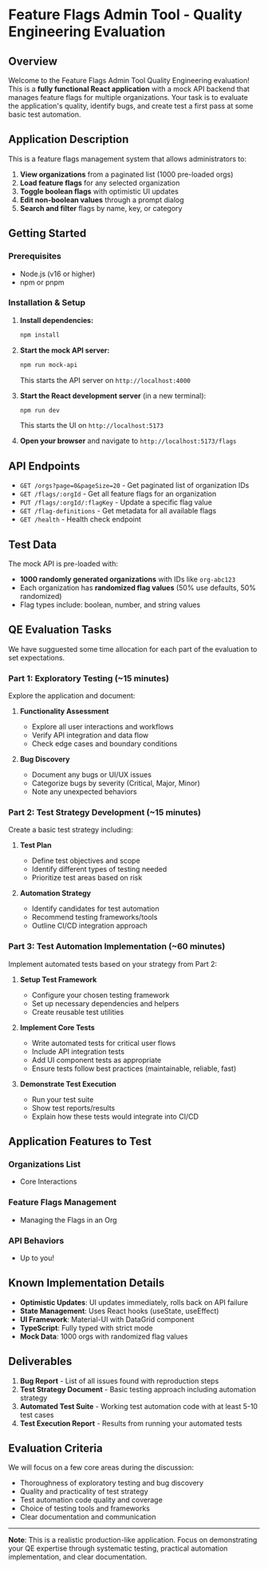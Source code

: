 # Feature Flags Admin Tool - Quality Engineering Evaluation

## Overview

Welcome to the Feature Flags Admin Tool Quality Engineering evaluation! This is a **fully functional React application** with a mock API backend that manages feature flags for multiple organizations. Your task is to evaluate the application's quality, identify bugs, and create test a first pass at some basic test automation.

## Application Description

This is a feature flags management system that allows administrators to:

1. **View organizations** from a paginated list (1000 pre-loaded orgs)
2. **Load feature flags** for any selected organization
3. **Toggle boolean flags** with optimistic UI updates
4. **Edit non-boolean values** through a prompt dialog
5. **Search and filter** flags by name, key, or category

## Getting Started

### Prerequisites

- Node.js (v16 or higher)
- npm or pnpm

### Installation & Setup

1. **Install dependencies:**
   ```bash
   npm install
   ```

2. **Start the mock API server:**
   ```bash
   npm run mock-api
   ```
   
   This starts the API server on `http://localhost:4000`

3. **Start the React development server** (in a new terminal):
   ```bash
   npm run dev
   ```
   
   This starts the UI on `http://localhost:5173`

4. **Open your browser** and navigate to `http://localhost:5173/flags`

## API Endpoints

- `GET /orgs?page=0&pageSize=20` - Get paginated list of organization IDs
- `GET /flags/:orgId` - Get all feature flags for an organization
- `PUT /flags/:orgId/:flagKey` - Update a specific flag value
- `GET /flag-definitions` - Get metadata for all available flags
- `GET /health` - Health check endpoint

## Test Data

The mock API is pre-loaded with:
- **1000 randomly generated organizations** with IDs like `org-abc123`
- Each organization has **randomized flag values** (50% use defaults, 50% randomized)
- Flag types include: boolean, number, and string values

## QE Evaluation Tasks

We have sugguested some time allocation for each part of the evaluation to set expectations.

### Part 1: Exploratory Testing (~15 minutes)

Explore the application and document:

1. **Functionality Assessment**
   - Explore all user interactions and workflows
   - Verify API integration and data flow
   - Check edge cases and boundary conditions

2. **Bug Discovery**
   - Document any bugs or UI/UX issues 
   - Categorize bugs by severity (Critical, Major, Minor)
   - Note any unexpected behaviors

### Part 2: Test Strategy Development (~15 minutes)

Create a basic test strategy including:

1. **Test Plan**
   - Define test objectives and scope
   - Identify different types of testing needed
   - Prioritize test areas based on risk

2. **Automation Strategy**
   - Identify candidates for test automation
   - Recommend testing frameworks/tools
   - Outline CI/CD integration approach

### Part 3: Test Automation Implementation (~60 minutes)

Implement automated tests based on your strategy from Part 2:

1. **Setup Test Framework**
   - Configure your chosen testing framework
   - Set up necessary dependencies and helpers
   - Create reusable test utilities

2. **Implement Core Tests**
   - Write automated tests for critical user flows
   - Include API integration tests
   - Add UI component tests as appropriate
   - Ensure tests follow best practices (maintainable, reliable, fast)

3. **Demonstrate Test Execution**
   - Run your test suite
   - Show test reports/results
   - Explain how these tests would integrate into CI/CD

## Application Features to Test

### Organizations List
- Core Interactions

### Feature Flags Management
- Managing the Flags in an Org

### API Behaviors
- Up to you!

## Known Implementation Details

- **Optimistic Updates**: UI updates immediately, rolls back on API failure
- **State Management**: Uses React hooks (useState, useEffect)
- **UI Framework**: Material-UI with DataGrid component
- **TypeScript**: Fully typed with strict mode
- **Mock Data**: 1000 orgs with randomized flag values

## Deliverables

1. **Bug Report** - List of all issues found with reproduction steps
2. **Test Strategy Document** - Basic testing approach including automation strategy
3. **Automated Test Suite** - Working test automation code with at least 5-10 test cases
4. **Test Execution Report** - Results from running your automated tests

## Evaluation Criteria

We will focus on a few core areas during the discussion:

- Thoroughness of exploratory testing and bug discovery
- Quality and practicality of test strategy
- Test automation code quality and coverage
- Choice of testing tools and frameworks
- Clear documentation and communication

---

**Note**: This is a realistic production-like application. Focus on demonstrating your QE expertise through systematic testing, practical automation implementation, and clear documentation. 